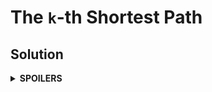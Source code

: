 # The `k`-th Shortest Path
## Solution
<details>
<summary><b>SPOILERS</b></summary>

Use Dijkstra algorithm with saving `k` smallest time sums for every vertex.

### Note
* The problem requires to find "the k-th shortest path for City 1 → City X". You should not assume the first input will be always `-1`! Here's a counter-example for that where a path loops the City 1. (City 1 → City 1) Assume that a loop for the City 1 takes the time 3, and it is the only path in the example. In this case, the `5`-th shortest path from the City 1 to the City 1 takes the time `12`. It is not `-1` at all! The 1st path takes `0`. Since Mr. Kim always starts from the City 1, it means he can always reach to the City 1. We can find the `k`-th shortest path by repeating to add the loop time to 0, which is `3` in the example.

  | k | time |
  | -- | -- |
  | 1 | 0 |
  | 2 | 3 |
  | 3 | 6 |
  | 4 | 9 |
  | 5 | 12 |


</details>
